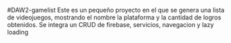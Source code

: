 #DAW2-gamelist
Este es un pequeño proyecto en el que se genera una lista de videojuegos, mostrando el nombre la plataforma y la cantidad de logros obtenidos.
Se integra un CRUD de firebase, servicios, navegacion y lazy loading 